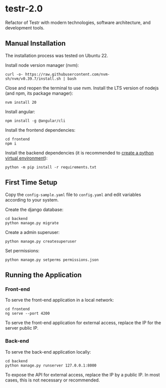 # testr-2.0

Refactor of Testr with modern technologies, software architecture, and development tools.

## Manual Installation

The installation process was tested on Ubuntu 22.

Install node version manager (nvm):

```
curl -o- https://raw.githubusercontent.com/nvm-sh/nvm/v0.39.7/install.sh | bash
```

Close and reopen the terminal to use nvm.
Install the LTS version of nodejs (and npm, its package manager):

```
nvm install 20
```

Install angular:

```
npm install -g @angular/cli
```

Install the frontend dependencies:

```
cd frontend
npm i
```

Install the backend dependencies (it is recommended to [create a python virtual environment](https://docs.python.org/3/library/venv.html)):

```
python -m pip install -r requirements.txt
```

## First Time Setup

Copy the `config-sample.yaml` file to `config.yaml` and edit variables according to your system.

Create the django database:

```
cd backend
python manage.py migrate
```

Create a admin superuser:

```
python manage.py createsuperuser
```

Set permissions:

```
python manage.py setperms permissions.json
```

## Running the Application

### Front-end

To serve the front-end application in a local network:

```
cd frontend
ng serve --port 4200
```

To serve the front-end application for external access, replace the IP for the server public IP.

### Back-end

To serve the back-end application locally:

```
cd backend
python manage.py runserver 127.0.0.1:8000
```

To expose the API for external access, replace the IP by a public IP. In most cases, this is not necessary or recommended.


